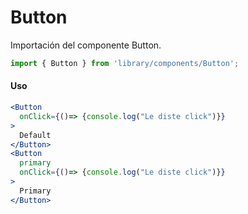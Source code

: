 # Button

Importación del componente Button.

```jsx
import { Button } from 'library/components/Button';
```

<!-- STORY -->

#### Uso

```jsx
<Button
  onClick={()=> {console.log("Le diste click")}}
>
  Default
</Button>
<Button
  primary
  onClick={()=> {console.log("Le diste click")}}
>
  Primary
</Button>
```
